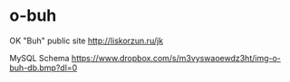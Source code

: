 # o-buh
OK "Buh" public site 
http://liskorzun.ru/jk

MySQL Schema
https://www.dropbox.com/s/m3vyswaoewdz3ht/img-o-buh-db.bmp?dl=0
